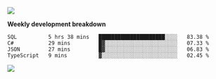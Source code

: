 

![](https://github-readme-stats.spencer741.vercel.app/api?username=spencer741&count_private=true&show_icons=true&theme=light)

<!--something's broken with ghreadmestats ![](https://github-readme-stats.spencer741.vercel.app/api/wakatime?username=@spencer741) -->

<span/>**Weekly development breakdown**
<!--START_SECTION:waka-->
```text
SQL          5 hrs 38 mins   █████████████████████░░░░   83.38 % 
C#           29 mins         █▓░░░░░░░░░░░░░░░░░░░░░░░   07.33 % 
JSON         27 mins         █▓░░░░░░░░░░░░░░░░░░░░░░░   06.83 % 
TypeScript   9 mins          ▓░░░░░░░░░░░░░░░░░░░░░░░░   02.45 % 
```
<!--END_SECTION:waka-->

![](https://page-views.glitch.me/badge?page_id=spencer741.spencer741)








